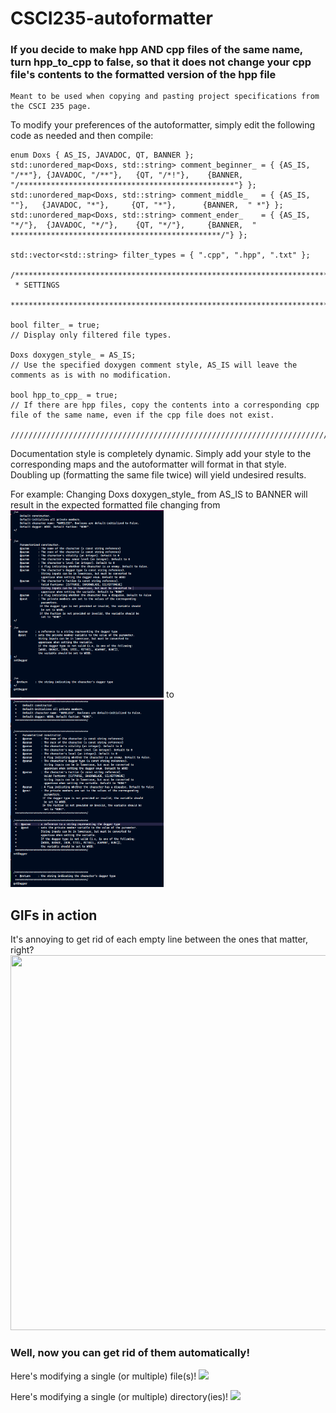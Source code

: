 # CSCI235-autoformatter

### If you decide to make hpp AND cpp files of the same name, turn hpp_to_cpp to false, so that it does not change your cpp file's contents to the formatted version of the hpp file
	Meant to be used when copying and pasting project specifications from the CSCI 235 page.

To modify your preferences of the autoformatter, simply edit the following code as needed and then compile:

```
enum Doxs { AS_IS, JAVADOC, QT, BANNER };
std::unordered_map<Doxs, std::string> comment_beginner_ = { {AS_IS, "/**"}, {JAVADOC, "/**"},   {QT, "/*!"},    {BANNER,  "/************************************************"} };
std::unordered_map<Doxs, std::string> comment_middle_   = { {AS_IS, ""},   {JAVADOC, "*"},     {QT, "*"},      {BANNER,  " *"} };
std::unordered_map<Doxs, std::string> comment_ender_    = { {AS_IS, "*/"},  {JAVADOC, "*/"},    {QT, "*/"},     {BANNER,  " ***********************************************/"} };

std::vector<std::string> filter_types = { ".cpp", ".hpp", ".txt" };

/***************************************************************************************************************************************
 * SETTINGS
 **************************************************************************************************************************************/

bool filter_ = true;
// Display only filtered file types.

Doxs doxygen_style_ = AS_IS;
// Use the specified doxygen comment style, AS_IS will leave the comments as is with no modification.

bool hpp_to_cpp_ = true;
// If there are hpp files, copy the contents into a corresponding cpp file of the same name, even if the cpp file does not exist.

////////////////////////////////////////////////////////////////////////////////////////////////////////////////////////////////////////
```

Documentation style is completely dynamic. Simply add your style to the corresponding maps and the autoformatter will format in that style. Doubling up (formatting the same file twice) will yield undesired results. 

For example: Changing Doxs doxygen_style_ from AS_IS to BANNER will result in the expected formatted file changing from
<img src="https://github.com/iELVEE/CSCI235-autoformatter/blob/main/README-GIFs/ASIS.png" width="245" height="300"> to <img src="https://github.com/iELVEE/CSCI235-autoformatter/blob/main/README-GIFs/BANNER.png" width="245" height="300">

## GIFs in action

It's annoying to get rid of each empty line between the ones that matter, right?
<img src="https://github.com/iELVEE/CSCI235-autoformatter/blob/main/README-GIFs/annoying.gif" width="1200" height="600">

### Well, now you can get rid of them automatically!

Here's modifying a single (or multiple) file(s)!
![](https://github.com/iELVEE/CSCI235-autoformatter/blob/main/README-GIFs/file-overwrite.gif)


Here's modifying a single (or multiple) directory(ies)!
![](https://github.com/iELVEE/CSCI235-autoformatter/blob/main/README-GIFs/directory-overwrite.gif)

